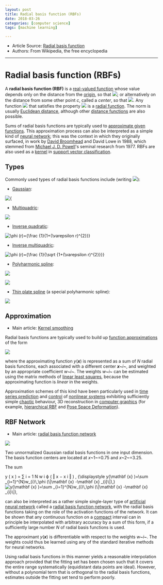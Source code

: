 ```yaml
---
layout: post
title: Radial basis function (RBFs)
date: 2018-03-26
categories: [computer science]
tags: [machine learning]

---
```


* Article Source: [Radial basis function](https://en.wikipedia.org/wiki/Radial_basis_function)
* Authors: From Wikipedia, the free encyclopedia

---

Radial basis function (RBFs)
========


A **radial basis function (RBF)** is a [real-valued function](https://en.wikipedia.org/wiki/Real-valued_function "Real-valued function") whose value
depends only on the distance from the
[origin](https://en.wikipedia.org/wiki/Origin_(mathematics) "Origin (mathematics)"), so that ![](https://wikimedia.org/api/rest_v1/media/math/render/svg/6d12a2dacd1864e64507532baaafaa627b6a5f14);
or alternatively on the distance from some other point *c*, called a
*center*, so that ![](https://wikimedia.org/api/rest_v1/media/math/render/svg/1a3edab3a2d723a6a57c052aa1382aa1003e55b1).
Any function ![](https://wikimedia.org/api/rest_v1/media/math/render/svg/72b1f30316670aee6270a28334bdf4f5072cdde4)
that satisfies the property ![](https://wikimedia.org/api/rest_v1/media/math/render/svg/6d12a2dacd1864e64507532baaafaa627b6a5f14)
is a [radial function](https://en.wikipedia.org/wiki/Radial_function "Radial function"). The
norm is usually [Euclidean
distance](https://en.wikipedia.org/wiki/Euclidean_distance "Euclidean distance"), although other
[distance functions](https://en.wikipedia.org/wiki/Distance_function "Distance function") are
also possible.

Sums of radial basis functions are typically used to [approximate given
functions](https://en.wikipedia.org/wiki/Function_approximation "Function approximation"). This
approximation process can also be interpreted as a simple kind of
[neural
network](https://en.wikipedia.org/wiki/Artificial_neural_network "Artificial neural network");
this was the context in which they originally surfaced, in work by
[David Broomhead](https://en.wikipedia.org/wiki/David_Broomhead "David Broomhead") and David
Lowe in 1988, which stemmed
from [Michael J. D.
Powell](https://en.wikipedia.org/wiki/Michael_J._D._Powell "Michael J. D. Powell")'s seminal
research from
1977.
RBFs are also used as a
[kernel](https://en.wikipedia.org/wiki/Radial_basis_function_kernel "Radial basis function kernel")
in [support vector
classification](https://en.wikipedia.org/wiki/Support_vector_machine "Support vector machine").

Types
------
Commonly used types of radial basis functions include (writing ![](https://wikimedia.org/api/rest_v1/media/math/render/svg/5324bd2f4b400968b2cc91466efffb754c504e9e)):

-   [Gaussian](https://en.wikipedia.org/wiki/Gaussian_function "Gaussian function"):

![{](https://wikimedia.org/api/rest_v1/media/math/render/svg/392a6c84ceb04527b95d96858e85c9db4b48cef5)

-   [Multiquadric](/w/index.php?title=Multiquadric&action=edit&redlink=1 "Multiquadric (page does not exist)"):

![](https://wikimedia.org/api/rest_v1/media/math/render/svg/77499abf6079a44b852af18818238dfe9afea002)

-   [Inverse
    quadratic](/w/index.php?title=Inverse_quadratic&action=edit&redlink=1 "Inverse quadratic (page does not exist)"):

![\\phi (r)={\\frac {1}{1+(\\varepsilon
r)\^{2}}}](https://wikimedia.org/api/rest_v1/media/math/render/svg/212325ac03d030a1d4d2c5aa66e5364c42d1e78c)

-   [Inverse
    multiquadric](/w/index.php?title=Inverse_multiquadric&action=edit&redlink=1 "Inverse multiquadric (page does not exist)"):

![\\phi (r)={\\frac {1}{\\sqrt
{1+(\\varepsilon
r)\^{2}}}}](https://wikimedia.org/api/rest_v1/media/math/render/svg/7927d57c097f24a59647fe64b647dd46ce2b9494)

-   [Polyharmonic
    spline](https://en.wikipedia.org/wiki/Polyharmonic_spline "Polyharmonic spline"):

![](https://wikimedia.org/api/rest_v1/media/math/render/svg/f11807be9213f88a51165f3913acbd1cc3ad75f3)

![](https://wikimedia.org/api/rest_v1/media/math/render/svg/763f10c1b059c13169b24e82f993061e8a079ae0)

-   [Thin plate spline](https://en.wikipedia.org/wiki/Thin_plate_spline "Thin plate spline") (a
    special polyharmonic spline):

![](https://wikimedia.org/api/rest_v1/media/math/render/svg/14290cc68e60735b1c2cf411e8bcde6f5203c427)


## Approximation

* Main article: [Kernel smoothing](https://en.wikipedia.org/wiki/Kernel_smoothing "Kernel smoothing")

Radial basis functions are typically used to build up [function approximations](https://en.wikipedia.org/wiki/Function_approximation "Function approximation")
of the form

![](https://wikimedia.org/api/rest_v1/media/math/render/svg/9b129b86be238293edd3331fac8937f0311c69a5)

where the approximating function *y*(***x***) is represented as a sum of
*N* radial basis functions, each associated with a different center
***x***~*i*~, and weighted by an appropriate coefficient *w*~*i*~. The
weights *w*~*i*~ can be estimated using the matrix methods of [linear
least squares](https://en.wikipedia.org/wiki/Weighted_least_squares "Weighted least squares"),
because the approximating function is *linear* in the weights.

Approximation schemes of this kind have been particularly
used in [time series
prediction](https://en.wikipedia.org/wiki/Time_series_prediction "Time series prediction") and
[control](https://en.wikipedia.org/wiki/Control_theory "Control theory") of [nonlinear
systems](https://en.wikipedia.org/wiki/Nonlinear_systems "Nonlinear systems") exhibiting
sufficiently simple [chaotic](https://en.wikipedia.org/wiki/Chaos_theory "Chaos theory")
behaviour, 3D reconstruction in [computer
graphics](https://en.wikipedia.org/wiki/Computer_graphics "Computer graphics") (for example,
[hierarchical RBF](https://en.wikipedia.org/wiki/Hierarchical_RBF "Hierarchical RBF") and [Pose
Space
Deformation](https://en.wikipedia.org/wiki/Pose_Space_Deformation "Pose Space Deformation")).

## RBF Network

* Main article: [radial basis function
network](https://en.wikipedia.org/wiki/Radial_basis_function_network "Radial basis function network")

[![](https://upload.wikimedia.org/wikipedia/commons/thumb/f/fb/Unnormalized_radial_basis_functions.svg/350px-Unnormalized_radial_basis_functions.svg.png)](https://en.wikipedia.org/wiki/File:Unnormalized_radial_basis_functions.svg)

[](https://en.wikipedia.org/wiki/File:Unnormalized_radial_basis_functions.svg "Enlarge")

Two unnormalized Gaussian radial basis functions in one input dimension.
The basis function centers are located at *x*~1~=0.75 and *x*~2~=3.25.

The sum

y ( x ) = ∑ i = 1 N w i ϕ ( ‖ x − x i ‖ ) , {\\displaystyle y(\\mathbf
{x} )=\\sum \_{i=1}\^{N}w\_{i}\\,\\phi (\\|\\mathbf {x} -\\mathbf {x}
\_{i}\\|),} ![y(\\mathbf {x} )=\\sum \_{i=1}\^{N}w\_{i}\\,\\phi
(\\|\\mathbf {x} -\\mathbf {x}
\_{i}\\|),](https://wikimedia.org/api/rest_v1/media/math/render/svg/9b129b86be238293edd3331fac8937f0311c69a5)

can also be interpreted as a rather simple single-layer type of
[artificial neural
network](https://en.wikipedia.org/wiki/Artificial_neural_network "Artificial neural network")
called a [radial basis function
network](https://en.wikipedia.org/wiki/Radial_basis_function_network "Radial basis function network"),
with the radial basis functions taking on the role of the activation
functions of the network. It can be shown that any continuous function
on a [compact](https://en.wikipedia.org/wiki/Compact_space "Compact space") interval can in
principle be interpolated with arbitrary accuracy by a sum of this form,
if a sufficiently large number *N* of radial basis functions is used.

The approximant *y*(***x***) is differentiable with respect to the
weights *w*~*i*~. The weights could thus be learned using any of the
standard iterative methods for neural networks.

Using radial basis functions in this manner yields a reasonable
interpolation approach provided that the fitting set has been chosen
such that it covers the entire range systematically (equidistant data
points are ideal). However, without a polynomial term that is orthogonal
to the radial basis functions, estimates outside the fitting set tend to
perform poorly.

